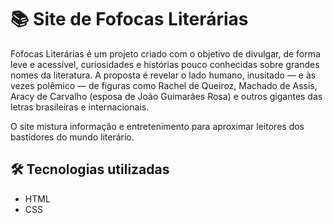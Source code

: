 <h1>📚 Site de Fofocas Literárias</h2>

<p>Fofocas Literárias é um projeto criado com o objetivo de divulgar, de forma leve e acessível, curiosidades e histórias pouco conhecidas sobre grandes nomes da literatura. A proposta é revelar o lado humano, inusitado — e às vezes polêmico — de figuras como Rachel de Queiroz, Machado de Assis, Aracy de Carvalho (esposa de João Guimarães Rosa) e outros gigantes das letras brasileiras e internacionais.</p>
<p>O site mistura informação e entretenimento para aproximar leitores dos bastidores do mundo literário.</p>

<h2>🛠 Tecnologias utilizadas</h2>
<ul>
    <li>HTML</li>
    <li>CSS</li>
</ul>






